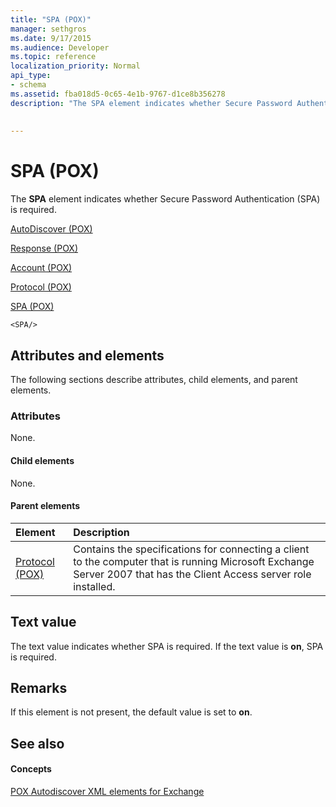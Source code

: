 ```yaml
---
title: "SPA (POX)"
manager: sethgros
ms.date: 9/17/2015
ms.audience: Developer
ms.topic: reference
localization_priority: Normal
api_type:
- schema
ms.assetid: fba018d5-0c65-4e1b-9767-d1ce8b356278
description: "The SPA element indicates whether Secure Password Authentication (SPA) is required."
 
 
---
```


# SPA (POX)

The **SPA** element indicates whether Secure Password Authentication (SPA) is required. 
  
[AutoDiscover (POX)](autodiscover-pox.md)
  
[Response (POX)](response-pox.md)
  
[Account (POX)](account-pox.md)
  
[Protocol (POX)](protocol-pox.md)
  
[SPA (POX)](spa-pox.md)
  
```
<SPA/>
```

## Attributes and elements

The following sections describe attributes, child elements, and parent elements.
  
### Attributes

None.
  
#### Child elements

None.
  
#### Parent elements

|**Element**|**Description**|
|:-----|:-----|
|[Protocol (POX)](protocol-pox.md) <br/> |Contains the specifications for connecting a client to the computer that is running Microsoft Exchange Server 2007 that has the Client Access server role installed.  <br/> |
   
## Text value

The text value indicates whether SPA is required. If the text value is **on**, SPA is required.
  
## Remarks

If this element is not present, the default value is set to **on**.
  
## See also

#### Concepts

[POX Autodiscover XML elements for Exchange](pox-autodiscover-xml-elements-for-exchange.md)

